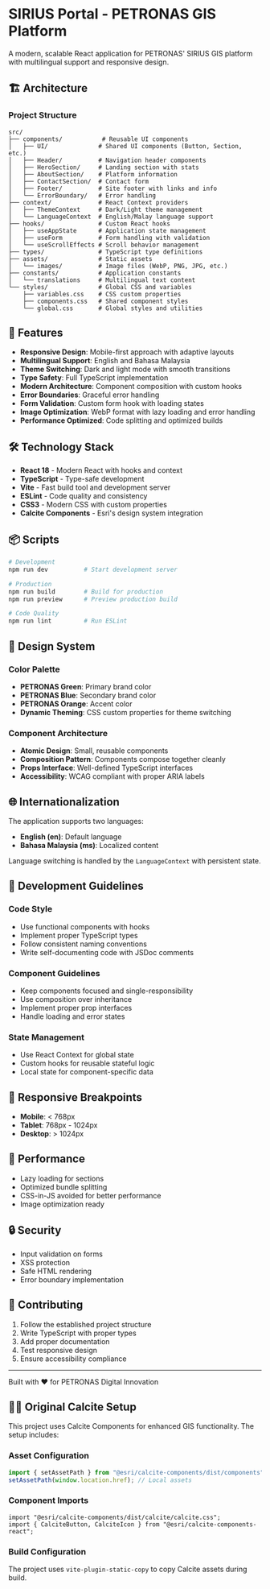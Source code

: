 # SIRIUS Portal - PETRONAS GIS Platform

A modern, scalable React application for PETRONAS' SIRIUS GIS platform with multilingual support and responsive design.

## 🏗️ Architecture

### Project Structure
```
src/
├── components/           # Reusable UI components
│   ├── UI/              # Shared UI components (Button, Section, etc.)
│   ├── Header/          # Navigation header components
│   ├── HeroSection/     # Landing section with stats
│   ├── AboutSection/    # Platform information
│   ├── ContactSection/  # Contact form
│   ├── Footer/          # Site footer with links and info
│   └── ErrorBoundary/   # Error handling
├── context/             # React Context providers
│   ├── ThemeContext     # Dark/Light theme management
│   └── LanguageContext  # English/Malay language support
├── hooks/               # Custom React hooks
│   ├── useAppState      # Application state management
│   ├── useForm          # Form handling with validation
│   └── useScrollEffects # Scroll behavior management
├── types/               # TypeScript type definitions
├── assets/              # Static assets
│   └── images/          # Image files (WebP, PNG, JPG, etc.)
├── constants/           # Application constants
│   └── translations     # Multilingual text content
└── styles/              # Global CSS and variables
    ├── variables.css    # CSS custom properties
    ├── components.css   # Shared component styles
    └── global.css       # Global styles and utilities
```

## 🚀 Features

- **Responsive Design**: Mobile-first approach with adaptive layouts
- **Multilingual Support**: English and Bahasa Malaysia
- **Theme Switching**: Dark and light mode with smooth transitions
- **Type Safety**: Full TypeScript implementation
- **Modern Architecture**: Component composition with custom hooks
- **Error Boundaries**: Graceful error handling
- **Form Validation**: Custom form hook with loading states
- **Image Optimization**: WebP format with lazy loading and error handling
- **Performance Optimized**: Code splitting and optimized builds

## 🛠️ Technology Stack

- **React 18** - Modern React with hooks and context
- **TypeScript** - Type-safe development
- **Vite** - Fast build tool and development server
- **ESLint** - Code quality and consistency
- **CSS3** - Modern CSS with custom properties
- **Calcite Components** - Esri's design system integration

## 📦 Scripts

```bash
# Development
npm run dev          # Start development server

# Production
npm run build        # Build for production
npm run preview      # Preview production build

# Code Quality
npm run lint         # Run ESLint
```

## 🎨 Design System

### Color Palette
- **PETRONAS Green**: Primary brand color
- **PETRONAS Blue**: Secondary brand color
- **PETRONAS Orange**: Accent color
- **Dynamic Theming**: CSS custom properties for theme switching

### Component Architecture
- **Atomic Design**: Small, reusable components
- **Composition Pattern**: Components compose together cleanly
- **Props Interface**: Well-defined TypeScript interfaces
- **Accessibility**: WCAG compliant with proper ARIA labels

## 🌐 Internationalization

The application supports two languages:
- **English (en)**: Default language
- **Bahasa Malaysia (ms)**: Localized content

Language switching is handled by the `LanguageContext` with persistent state.

## 🔧 Development Guidelines

### Code Style
- Use functional components with hooks
- Implement proper TypeScript types
- Follow consistent naming conventions
- Write self-documenting code with JSDoc comments

### Component Guidelines
- Keep components focused and single-responsibility
- Use composition over inheritance
- Implement proper prop interfaces
- Handle loading and error states

### State Management
- Use React Context for global state
- Custom hooks for reusable stateful logic
- Local state for component-specific data

## 📱 Responsive Breakpoints

- **Mobile**: < 768px
- **Tablet**: 768px - 1024px
- **Desktop**: > 1024px

## 🚦 Performance

- Lazy loading for sections
- Optimized bundle splitting
- CSS-in-JS avoided for better performance
- Image optimization ready

## 🔒 Security

- Input validation on forms
- XSS protection
- Safe HTML rendering
- Error boundary implementation

## 📖 Contributing

1. Follow the established project structure
2. Write TypeScript with proper types
3. Add proper documentation
4. Test responsive design
5. Ensure accessibility compliance

---

Built with ❤️ for PETRONAS Digital Innovation

## 🧑‍💻 Original Calcite Setup

This project uses Calcite Components for enhanced GIS functionality. The setup includes:

### Asset Configuration
```ts
import { setAssetPath } from "@esri/calcite-components/dist/components";
setAssetPath(window.location.href); // Local assets
```

### Component Imports
```tsx
import "@esri/calcite-components/dist/calcite/calcite.css";
import { CalciteButton, CalciteIcon } from "@esri/calcite-components-react";
```

### Build Configuration
The project uses `vite-plugin-static-copy` to copy Calcite assets during build.